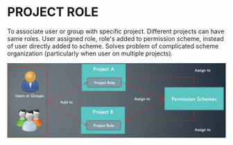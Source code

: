 # PROJECT ROLE

To associate user or group with specific project. Different projects can have same roles. User assigned role, role's added to permission scheme, instead of user directly added to scheme. Solves problem of complicated scheme organization (particularly when user on multiple projects).

![Project Role](/assets/project-role.png)
